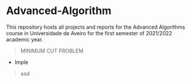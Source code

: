 # Advanced-Algorithm

This repository hosts all projects and reports for the Advanced Algorithms course in Universidade de Aveiro for the first semester of 2021/2022 academic year.

> MINIMUM CUT PROBLEM
 - Imple

> asd
